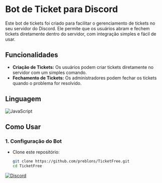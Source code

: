 # Bot de Ticket para Discord

Este bot de tickets foi criado para facilitar o gerenciamento de tickets no seu servidor do Discord. Ele permite que os usuários abram e fechem tickets diretamente dentro do servidor, com integração simples e fácil de usar.

## Funcionalidades

- **Criação de Tickets:** Os usuários podem criar tickets diretamente no servidor com um simples comando.
- **Fechamento de Tickets:** Os administradores podem fechar os tickets quando o problema for resolvido.

## Linguagem
<p>  <img src="https://img.shields.io/badge/JavaScript-F7DF1E?style=for-the-badge&logo=javascript&logoColor=black" alt="JavaScript">
</p>

## Como Usar

### 1. Configuração do Bot

- Clone este repositório:
  ```bash
  git clone https://github.com/preblons/TicketFree.git
  cd TicketFree

[![Discord](https://img.shields.io/badge/Discord-7289DA?style=for-the-badge&logo=discord&logoColor=white)](https://discord.gg/VzDnWtcmNn)
